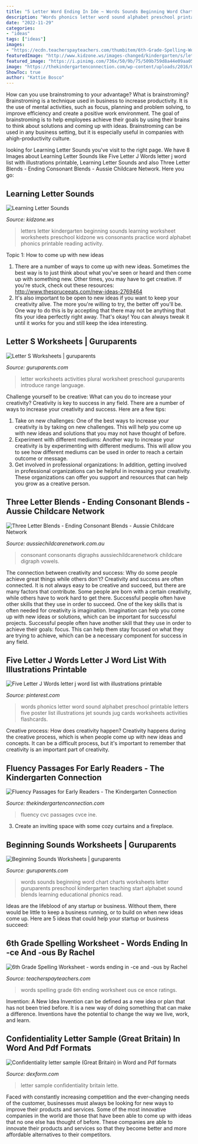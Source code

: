 ```yaml
---
title: "5 Letter Word Ending In Ide ~ Words Sounds Beginning Word Chart Charts Worksheets Letter Guruparents Preschool Kindergarten Teaching Start Alphabet Sound Blends Learning Educational Phonics Read"
description: "Words phonics letter word sound alphabet preschool printable letters five poster list illustrations jet sounds jug cards worksheets activities flashcards"
date: "2022-11-29"
categories:
- "ideas"
tags: ["ideas"]
images:
- "https://ecdn.teacherspayteachers.com/thumbitem/6th-Grade-Spelling-Worksheet-words-ending-in-ence-and-ous-1822641-1438352543/original-1822641-1.jpg"
featuredImage: "http://www.kidzone.ws/images-changed/kindergarten/s/letters-begin11.gif"
featured_image: "https://i.pinimg.com/736x/50/9b/75/509b759d8a44e09aa058c9ade27df988.jpg"
image: "https://thekindergartenconnection.com/wp-content/uploads/2016/01/fluency-phrases-ine.jpg"
ShowToc: true
author: "Kattie Bosco"
---
```



How can you use brainstroming to your advantage?
What is brainstroming? Brainstroming is a technique used in business to increase productivity. It is the use of mental activities, such as focus, planning and problem solving, to improve efficiency and create a positive work environment. The goal of brainstroming is to help employees achieve their goals by using their brains to think about solutions and coming up with ideas. Brainstroming can be used in any business setting, but it is especially useful in companies with ahigh-productivity culture.

	

		
looking for Learning Letter Sounds you've visit to the right page. We have 8 Images about Learning Letter Sounds like Five Letter J Words letter j word list with illustrations printable, Learning Letter Sounds and also Three Letter Blends - Ending Consonant Blends - Aussie Childcare Network. Here you go:
		
    
## Learning Letter Sounds

<img loading=lazy src="http://www.kidzone.ws/images-changed/kindergarten/s/letters-begin11.gif" onerror="this.onerror=null;this.src='https://tse4.mm.bing.net/th?id=OIP.N8omrm-19MHwwzuwr0v8CAHaJ3&amp;pid=15.1';" alt="Learning Letter Sounds">

_Source: kidzone.ws_

>letters letter kindergarten beginning sounds learning worksheet worksheets preschool kidzone ws consonants practice word alphabet phonics printable reading activity. 

	

Topic 1: How to come up with new ideas
1. There are a number of ways to come up with new ideas. Sometimes the best way is to just think about what you've seen or heard and then come up with something new. Other times, you may have to get creative. If you're stuck, check out these resources: http://www.thespruceeats.com/new-ideas-2769464
2. It's also important to be open to new ideas if you want to keep your creativity alive. The more you're willing to try, the better off you'll be. One way to do this is by accepting that there may not be anything that fits your idea perfectly right away. That's okay! You can always tweak it until it works for you and still keep the idea interesting.


    
## Letter S Worksheets | Guruparents

<img loading=lazy src="http://www.guruparents.com/image-files/preschool-letter-worksheet-s-plural.png" onerror="this.onerror=null;this.src='https://tse3.mm.bing.net/th?id=OIP.vpqJDXvmpXbt4ilhcxnP0QHaKe&amp;pid=15.1';" alt="Letter S Worksheets | guruparents">

_Source: guruparents.com_

>letter worksheets activities plural worksheet preschool guruparents introduce range language. 

	

Challenge yourself to be creative: What can you do to increase your creativity?
Creativity is key to success in any field. There are a number of ways to increase your creativity and success. Here are a few tips: 
1. Take on new challenges: One of the best ways to increase your creativity is by taking on new challenges. This will help you come up with new ideas and solutions that you may not have thought of before. 
2. Experiment with different mediums: Another way to increase your creativity is by experimenting with different mediums. This will allow you to see how different mediums can be used in order to reach a certain outcome or message. 
3. Get involved in professional organizations: In addition, getting involved in professional organizations can be helpful in increasing your creativity. These organizations can offer you support and resources that can help you grow as a creative person.

    
## Three Letter Blends - Ending Consonant Blends - Aussie Childcare Network

<img loading=lazy src="https://aussiechildcarenetwork.com.au/media/k2/items/cache/64d93d666355a43c4a86679a030d35b6_M.jpg" onerror="this.onerror=null;this.src='https://tse2.mm.bing.net/th?id=OIP.n2-Gzhvg-GawZqQ0HjFQogAAAA&amp;pid=15.1';" alt="Three Letter Blends - Ending Consonant Blends - Aussie Childcare Network">

_Source: aussiechildcarenetwork.com.au_

>consonant consonants digraphs aussiechildcarenetwork childcare digraph vowels. 

	

The connection between creativity and success: Why do some people achieve great things while others don't?
Creativity and success are often connected. It is not always easy to be creative and succeed, but there are many factors that contribute. Some people are born with a certain creativity, while others have to work hard to get there. Successful people often have other skills that they use in order to succeed. One of the key skills that is often needed for creativity is imagination. Imagination can help you come up with new ideas or solutions, which can be important for successful projects. Successful people often have another skill that they use in order to achieve their goals: focus. This can help them stay focused on what they are trying to achieve, which can be a necessary component for success in any field.

    
## Five Letter J Words Letter J Word List With Illustrations Printable

<img loading=lazy src="https://i.pinimg.com/736x/50/9b/75/509b759d8a44e09aa058c9ade27df988.jpg" onerror="this.onerror=null;this.src='https://tse3.mm.bing.net/th?id=OIP.MkguDEfDb8bed75claZtMQAAAA&amp;pid=15.1';" alt="Five Letter J Words letter j word list with illustrations printable">

_Source: pinterest.com_

>words phonics letter word sound alphabet preschool printable letters five poster list illustrations jet sounds jug cards worksheets activities flashcards. 

	

Creative process: How does creativity happen?
Creativity happens during the creative process, which is when people come up with new ideas and concepts. It can be a difficult process, but it's important to remember that creativity is an important part of creativity.

    
## Fluency Passages For Early Readers - The Kindergarten Connection

<img loading=lazy src="https://thekindergartenconnection.com/wp-content/uploads/2016/01/fluency-phrases-ine.jpg" onerror="this.onerror=null;this.src='https://tse3.mm.bing.net/th?id=OIP.jtCvlhvJAV6Sb0JlIM5BUAHaGr&amp;pid=15.1';" alt="Fluency Passages for Early Readers - The Kindergarten Connection">

_Source: thekindergartenconnection.com_

>fluency cvc passages cvce ine. 

	

3. Create an inviting space with some cozy curtains and a fireplace. 

    
## Beginning Sounds Worksheets | Guruparents

<img loading=lazy src="http://www.guruparents.com/image-files/word-beginning-sounds-chart.png" onerror="this.onerror=null;this.src='https://tse1.mm.bing.net/th?id=OIP.WlFApFudPOKjKopfwB9jSgAAAA&amp;pid=15.1';" alt="Beginning Sounds Worksheets | guruparents">

_Source: guruparents.com_

>words sounds beginning word chart charts worksheets letter guruparents preschool kindergarten teaching start alphabet sound blends learning educational phonics read. 

	

Ideas are the lifeblood of any startup or business. Without them, there would be little to keep a business running, or to build on when new ideas come up. Here are 5 ideas that could help your startup or business succeed:

    
## 6th Grade Spelling Worksheet - Words Ending In -ce And -ous By Rachel

<img loading=lazy src="https://ecdn.teacherspayteachers.com/thumbitem/6th-Grade-Spelling-Worksheet-words-ending-in-ence-and-ous-1822641-1438352543/original-1822641-1.jpg" onerror="this.onerror=null;this.src='https://tse4.mm.bing.net/th?id=OIP.-tKRS5KfWuwnNfDhIOcq1gAAAA&amp;pid=15.1';" alt="6th Grade Spelling Worksheet - words ending in -ce and -ous by Rachel">

_Source: teacherspayteachers.com_

>words spelling grade 6th ending worksheet ous ce ence ratings. 

	

Invention: A New Idea
Invention can be defined as a new idea or plan that has not been tried before. It is a new way of doing something that can make a difference. Inventions have the potential to change the way we live, work, and learn.

    
## Confidentiality Letter Sample (Great Britain) In Word And Pdf Formats

<img loading=lazy src="http://static.dexform.com/media/docs/8477/confidentiality-letter-sample-great-britain_1.png" onerror="this.onerror=null;this.src='https://tse4.mm.bing.net/th?id=OIP.Cbw_VnkQhh3L5q2c7swWZwHaKe&amp;pid=15.1';" alt="Confidentiality letter sample (Great Britain) in Word and Pdf formats">

_Source: dexform.com_

>letter sample confidentiality britain lette. 

	

Faced with constantly increasing competition and the ever-changing needs of the customer, businesses must always be looking for new ways to improve their products and services. Some of the most innovative companies in the world are those that have been able to come up with ideas that no one else has thought of before. These companies are able to innovate their products and services so that they become better and more affordable alternatives to their competitors.

